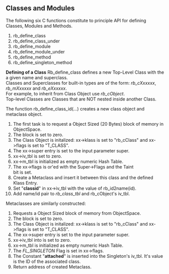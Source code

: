 Classes and Modules
---
The following six C functions constitute to principle API for defining Classes,  Modules  and Methods.
1. rb_define_class
2. rb_define_class_under
3. rb_define_module
4. rb_define_module_under
5. rb_define_method
6. rb_define_singleton_method

__Defining of a Class__
Rb_define_class defines a new Top-Level Class with the a given name and superclass.   
Classes and Superclasses for built-in types are of the form:  _rb_cXxxxxx_,  _rb_mXxxxxx_ and _rb_eXxxxxx_.   
For example, to inherit from Class Object  use _rb_cObject_.   
Top-level Classes are Classes that are NOT nested inside another Class. 

The function rb_define_class_id(...)  creates a new class object and metaclass object. 
1. The first task is to request a Object Sized (20 Bytes)  block
of memory in ObjectSpace.
2. The block is set to zero.
3. The Class Object is initalized: xx->klass is set to "rb_cClass" 
and xx->flags is set to "T_CLASS".
4. The xx->super entry is set to the input parameter super.
5. xx->iv_tbl is set to zero.
6. xx->m_tbl is initialized as empty numeric Hash Table.
7. The xx->flags is or'ed with the Super->Flags and the Taint  
bit is set.
8. Create a Metaclass and insert it between this class and the 
defined Klass Entry.
9. Set "__classid__" in xx->iv_tbl with the value of rb_id2name(id).
10. Add name/id pair to *rb_class_tbl* and rb_cObject's iv_tbl.

Metaclasses are similarly constructed:
1. Requests a Object Sized  block of memory from ObjectSpace.
2. The block is set to zero.
3. The Class Object is initalized: xx->klass is set to "rb_cClass" 
and xx->flags is set to "T_CLASS".
4. The xx->super entry is set to the input parameter super.
5. xx->iv_tbl into is set to zero.
6. xx->m_tbl is initialized as empty numeric Hash Table.
7. The *FL_SINGLETON* Flag is set in xx->flags.
8. The Constant  "__attached__"  is inserted into the 
Singleton's iv_tbl.  It's value is the ID of the associated class.
9. Return address of created Metaclass.
